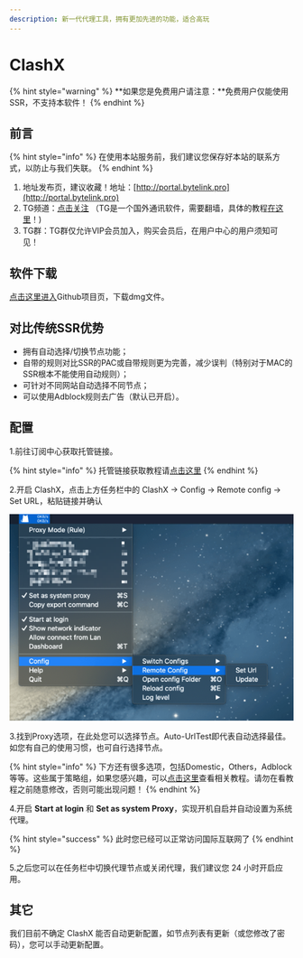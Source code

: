 ```yaml
---
description: 新一代代理工具，拥有更加先进的功能，适合高玩
---
```


# ClashX

{% hint style="warning" %}
**如果您是免费用户请注意：**免费用户仅能使用SSR，不支持本软件！
{% endhint %}

## 前言

{% hint style="info" %}
在使用本站服务前，我们建议您保存好本站的联系方式，以防止与我们失联。
{% endhint %}

1. 地址发布页，建议收藏！地址：[http://portal.bytelink.pro](http://portal.bytelink.pro)
2. TG频道：[点击关注](https://t.me/bytelink) （TG是一个国外通讯软件，需要翻墙，具体的教程[在这里](../../advanced/telegram.md)！\)
3. TG群：TG群仅允许VIP会员加入，购买会员后，在用户中心的用户须知可见！

## 软件下载

[点击这里进入](https://github.com/yichengchen/clashX/releases)Github项目页，下载dmg文件。

## 对比传统SSR优势

* 拥有自动选择/切换节点功能；
* 自带的规则对比SSR的PAC或自带规则更为完善，减少误判（特别对于MAC的SSR根本不能使用自动规则）；
* 可针对不同网站自动选择不同节点；
* 可以使用Adblock规则去广告（默认已开启）。

## 配置

1.前往订阅中心获取托管链接。

{% hint style="info" %}
托管链接获取教程请[点击这里](../../panel.md#ding-yue-tuo-guan-lian-jie)
{% endhint %}

2.开启 ClashX，点击上方任务栏中的 ClashX -&gt; Config -&gt; Remote config -&gt; Set URL，粘贴链接并确认

![](../../.gitbook/assets/snipaste_2019-05-29_14-22-49.png)

3.找到Proxy选项，在此处您可以选择节点。Auto-UrlTest即代表自动选择最佳。如您有自己的使用习惯，也可自行选择节点。

{% hint style="info" %}
下方还有很多选项，包括Domestic，Others，Adblock等等。这些属于策略组，如果您感兴趣，可以[点击这里](../../advanced/rules.md)查看相关教程。请勿在看教程之前随意修改，否则可能出现问题！
{% endhint %}

4.开启 **Start at login** 和 **Set as system Proxy**，实现开机自启并自动设置为系统代理。  


{% hint style="success" %}
此时您已经可以正常访问国际互联网了
{% endhint %}

5.之后您可以在任务栏中切换代理节点或关闭代理，我们建议您 24 小时开启应用。  


## 其它

我们目前不确定 ClashX 能否自动更新配置，如节点列表有更新（或您修改了密码），您可以手动更新配置。

